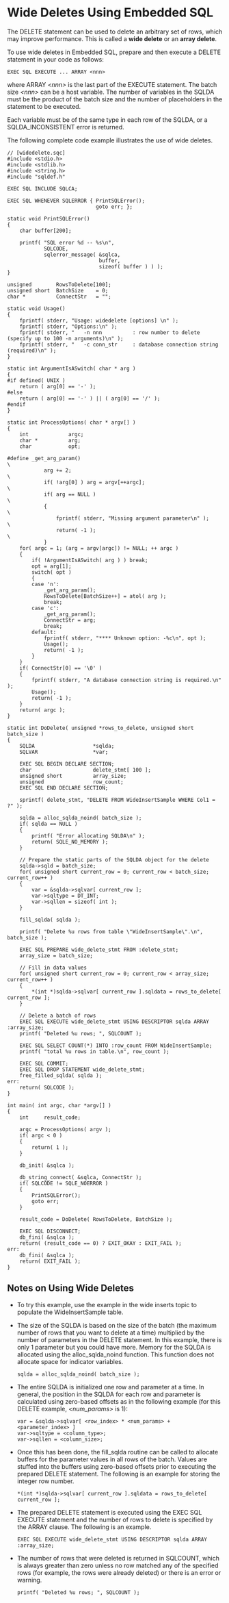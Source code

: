 <!-- loio059e6b77b92340d5997be0ed768ed289 -->

# Wide Deletes Using Embedded SQL

The DELETE statement can be used to delete an arbitrary set of rows, which may improve performance. This is called a **wide delete** or an **array delete**.

To use wide deletes in Embedded SQL, prepare and then execute a DELETE statement in your code as follows:

```
EXEC SQL EXECUTE ... ARRAY <nnn>
```

where ARRAY *<nnn\>* is the last part of the EXECUTE statement. The batch size *<nnn\>* can be a host variable. The number of variables in the SQLDA must be the product of the batch size and the number of placeholders in the statement to be executed.

Each variable must be of the same type in each row of the SQLDA, or a SQLDA\_INCONSISTENT error is returned.



The following complete code example illustrates the use of wide deletes.

```
// [widedelete.sqc]
#include <stdio.h>
#include <stdlib.h>
#include <string.h>
#include "sqldef.h"

EXEC SQL INCLUDE SQLCA;

EXEC SQL WHENEVER SQLERROR { PrintSQLError();
                             goto err; };

static void PrintSQLError()
{
    char buffer[200];

    printf( "SQL error %d -- %s\n",
            SQLCODE,
            sqlerror_message( &sqlca,
                              buffer,
                              sizeof( buffer ) ) );
}

unsigned        RowsToDelete[100];
unsigned short  BatchSize    = 0;
char *          ConnectStr   = "";

static void Usage()
{
    fprintf( stderr, "Usage: widedelete [options] \n" );
    fprintf( stderr, "Options:\n" );
    fprintf( stderr, "   -n nnn          : row number to delete (specify up to 100 -n arguments)\n" );
    fprintf( stderr, "   -c conn_str     : database connection string (required)\n" );
}

static int ArgumentIsASwitch( char * arg )
{
#if defined( UNIX )
    return ( arg[0] == '-' );
#else
    return ( arg[0] == '-' ) || ( arg[0] == '/' );
#endif
}

static int ProcessOptions( char * argv[] )
{
    int             argc;
    char *          arg;
    char            opt;

#define _get_arg_param()                                                \
            arg += 2;                                                   \
            if( !arg[0] ) arg = argv[++argc];                           \
            if( arg == NULL )                                           \
            {                                                           \
                fprintf( stderr, "Missing argument parameter\n" );      \
                return( -1 );                                           \
            }
    for( argc = 1; (arg = argv[argc]) != NULL; ++ argc )
    {
        if( !ArgumentIsASwitch( arg ) ) break;
        opt = arg[1];
        switch( opt )
        {
        case 'n':
            _get_arg_param();
            RowsToDelete[BatchSize++] = atol( arg );
            break;
        case 'c':
            _get_arg_param();
            ConnectStr = arg;
            break;
        default:
            fprintf( stderr, "**** Unknown option: -%c\n", opt );
            Usage();
            return( -1 );
        }
    }
    if( ConnectStr[0] == '\0' )
    {
        fprintf( stderr, "A database connection string is required.\n" );
        Usage();
        return( -1 );
    }
    return( argc );
}

static int DoDelete( unsigned *rows_to_delete, unsigned short batch_size )
{
    SQLDA                   *sqlda;
    SQLVAR                  *var;
    
    EXEC SQL BEGIN DECLARE SECTION;
    char                    delete_stmt[ 100 ];
    unsigned short          array_size;
    unsigned                row_count;
    EXEC SQL END DECLARE SECTION;

    sprintf( delete_stmt, "DELETE FROM WideInsertSample WHERE Col1 = ?" );
    
    sqlda = alloc_sqlda_noind( batch_size );
    if( sqlda == NULL )
    {
        printf( "Error allocating SQLDA\n" );
        return( SQLE_NO_MEMORY );
    }
    
    // Prepare the static parts of the SQLDA object for the delete
    sqlda->sqld = batch_size;
    for( unsigned short current_row = 0; current_row < batch_size; current_row++ )
    {
        var = &sqlda->sqlvar[ current_row ];
        var->sqltype = DT_INT;
        var->sqllen = sizeof( int );
    }
    
    fill_sqlda( sqlda );
    
    printf( "Delete %u rows from table \"WideInsertSample\".\n", batch_size );
    
    EXEC SQL PREPARE wide_delete_stmt FROM :delete_stmt;
    array_size = batch_size;

    // Fill in data values
    for( unsigned short current_row = 0; current_row < array_size; current_row++ )
    {
        *(int *)sqlda->sqlvar[ current_row ].sqldata = rows_to_delete[ current_row ];
    }

    // Delete a batch of rows
    EXEC SQL EXECUTE wide_delete_stmt USING DESCRIPTOR sqlda ARRAY :array_size;
    printf( "Deleted %u rows; ", SQLCOUNT );
    
    EXEC SQL SELECT COUNT(*) INTO :row_count FROM WideInsertSample;
    printf( "total %u rows in table.\n", row_count );
    
    EXEC SQL COMMIT;
    EXEC SQL DROP STATEMENT wide_delete_stmt;
    free_filled_sqlda( sqlda );
err:
    return( SQLCODE );
}

int main( int argc, char *argv[] )
{
    int     result_code;
   
    argc = ProcessOptions( argv );
    if( argc < 0 )
    {
        return( 1 );
    }

    db_init( &sqlca );

    db_string_connect( &sqlca, ConnectStr );
    if( SQLCODE != SQLE_NOERROR )
    {
        PrintSQLError();
        goto err;
    }

    result_code = DoDelete( RowsToDelete, BatchSize );

    EXEC SQL DISCONNECT;
    db_fini( &sqlca );
    return( (result_code == 0) ? EXIT_OKAY : EXIT_FAIL );
err:
    db_fini( &sqlca );
    return( EXIT_FAIL );
}
```



## Notes on Using Wide Deletes

-   To try this example, use the example in the wide inserts topic to populate the WideInsertSample table.

-   The size of the SQLDA is based on the size of the batch \(the maximum number of rows that you want to delete at a time\) multiplied by the number of parameters in the DELETE statement. In this example, there is only 1 parameter but you could have more. Memory for the SQLDA is allocated using the alloc\_sqlda\_noind function. This function does not allocate space for indicator variables.

    ```
    sqlda = alloc_sqlda_noind( batch_size );
    ```

-   The entire SQLDA is initialized one row and parameter at a time. In general, the position in the SQLDA for each row and parameter is calculated using zero-based offsets as in the following example \(for this DELETE example, *<num\_params\>* is 1\):

    ```
    var = &sqlda->sqlvar[ <row_index> * <num_params> + <parameter_index> ]
    var->sqltype = <column_type>;
    var->sqllen = <column_size>;
    ```

-   Once this has been done, the fill\_sqlda routine can be called to allocate buffers for the parameter values in all rows of the batch. Values are stuffed into the buffers using zero-based offsets prior to executing the prepared DELETE statement. The following is an example for storing the integer row number.

    ```
    *(int *)sqlda->sqlvar[ current_row ].sqldata = rows_to_delete[ current_row ];
    ```

-   The prepared DELETE statement is executed using the EXEC SQL EXECUTE statement and the number of rows to delete is specified by the ARRAY clause. The following is an example.

    ```
    EXEC SQL EXECUTE wide_delete_stmt USING DESCRIPTOR sqlda ARRAY :array_size;
    ```

-   The number of rows that were deleted is returned in SQLCOUNT, which is always greater than zero unless no row matched any of the specified rows \(for example, the rows were already deleted\) or there is an error or warning.

    ```
    printf( "Deleted %u rows; ", SQLCOUNT );
    ```



